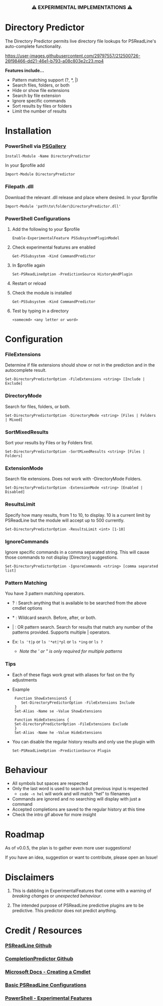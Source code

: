 ### <p align="center">⚠️ EXPERIMENTAL IMPLEMENTATIONS ⚠️</p>

# Directory Predictor

The Directory Predictor permits live directory file lookups for PSReadLine's auto-complete functionality. 

https://user-images.githubusercontent.com/29797557/212500726-26f98466-dd21-46e1-b793-a08c803e2c23.mp4


**Features include...**
- Pattern matching support (?, \*, |)
- Search files, folders, or both
- Hide or show file extensions
- Search by file extension
- Ignore specific commands
- Sort results by files or folders
- Limit the number of results

# Installation

### PowerShell via [PSGallery](https://www.powershellgallery.com/packages/DirectoryPredictor/)

```Install-Module -Name DirectoryPredictor```

In your $profile add

```Import-Module DirectoryPredictor```

### Filepath .dll

Download the relevant .dll release and place where desired. In your $profile

```Import-Module 'path\to\folder\DirectoryPredictor.dll'```

### PowerShell Configurations

1. Add the following to your $profile

   ```Enable-ExperimentalFeature PSSubsystemPluginModel```

2. Check experimental features are enabled
   
   ```Get-PSSubsystem -Kind CommandPredictor```

3. In $profile again
   
   ```Set-PSReadLineOption -PredictionSource HistoryAndPlugin```

4. Restart or reload

5. Check the module is installed
   
   ```Get-PSSubsystem -Kind CommandPredictor```

6. Test by typing in a directory
   
   ```<somecmd> <any letter or word>```

# Configuration

### FileExtensions
Determine if file extensions should show or not in the prediction and in the autocomplete result.
  
```Set-DirectoryPredictorOption -FileExtensions <string> [Include | Exclude]```

### DirectoryMode
Search for files, folders, or both.
  
```Set-DirectoryPredictorOption -DirectoryMode <string> [Files | Folders | Mixed]```

### SortMixedResults
Sort your results by Files or by Folders first.
  
```Set-DirectoryPredictorOption -SortMixedResults <string> [Files | Folders]```

### ExtensionMode
Search file extensions. Does not work with -DirectoryMode Folders.
  
```Set-DirectoryPredictorOption -ExtensionMode <string> [Enabled | Disabled]```

### ResultsLimit
Specify how many results, from 1 to 10, to display. 10 is a current limit by PSReadLine but the module will accept up to 500 currently.

```Set-DirectoryPredictorOption -ResultsLimit <int> [1-10]```

### IgnoreCommands
Ignore specific commands in a comma separated string. This will cause those commands to not display [Directory] suggestions.

```Set-DirectoryPredictorOption -IgnoreCommands <string> [comma separated list]```

### Pattern Matching
You have 3 pattern matching operators.

- ? : Search anything that is available to be searched from the above cmdlet options
- \* : Wildcard search. Before, after, or both.
- | : OR pattern search. Search for results that match any number of the patterns provided. Supports multiple | operators.

- Ex:
```ls 't|p``` or ```ls '*et|*pl``` or ```ls *ing``` or ```ls ?```
  - *Note the ' or " is only required for multiple patterns*

### Tips
* Each of these flags work great with aliases for fast on the fly adjustments
* Example
  ```
   Function ShowExtensions5 {
      Set-DirectoryPredictorOption -FileExtensions Include
   }
   Set-Alias -Name se -Value ShowExtensions

   Function HideExtensions {
   Set-DirectoryPredictorOption -FileExtensions Exclude
   }
   Set-Alias -Name he -Value HideExtensions
   ```

* You can disable the regular history results and only use the plugin with
  
  ```Set-PSReadLineOption -PredictionSource Plugin```

# Behaviour

- All symbols but spaces are respected
- Only the last word is used to search but previous input is respected
  - ```code -n hel``` will work and will match "hel" to filenames
- Commands are ignored and no searching will display with just a command
- Accepted completions are saved to the regular history at this time
- Check the intro gif above for more insight

# Roadmap

As of v0.0.5, the plan is to gather even more user suggestions!

If you have an idea, suggestion or want to contribute, please open an Issue!

# Disclaimers

1. This is dabbling in ExperimentalFeatures that come with a warning of *breaking changes* or *unexpected behaviour*.

2. The intended purpose of PSReadLine predictive plugins are to be predictive. This predictor does not predict anything.

# Credit / Resources
### [PSReadLine Github](https://github.com/PowerShell/PSReadLine)

### [CompletionPredictor Github](https://github.com/PowerShell/CompletionPredictor)

### [Microsoft Docs - Creating a Cmdlet](https://learn.microsoft.com/en-us/powershell/scripting/developer/cmdlet/creating-a-cmdlet-to-access-a-data-store?view=powershell-7.3)

### [Basic PSReadLine Configurations](https://jdhitsolutions.com/blog/powershell/8969/powershell-predicting-with-style/)

### [PowerShell - Experimental Features](https://learn.microsoft.com/en-us/powershell/scripting/learn/experimental-features?view=powershell-7.3)
